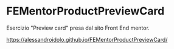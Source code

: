 # FEMentorProductPreviewCard

Esercizio "Preview card" presa dal sito Front End mentor.

https://alessandroidolo.github.io/FEMentorProductPreviewCard/
